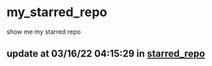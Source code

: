# my_starred_repo
show me my starred repo

update at 03/16/22 04:15:29 in [starred_repo](./index.html)
---

